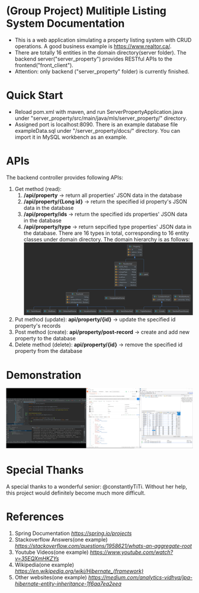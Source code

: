 # (Group Project) Mulitiple Listing System Documentation
* This is a web application simulating a property listing system with CRUD operations. A good business example is https://www.realtor.ca/. 
* There are totally 16 entities in the domain directory(server folder). The backend server("server_property") provides RESTful APIs to the frontend("front_client"). 
* Attention: only backend ("server_property" folder) is currently finished.

# Quick Start
* Reload pom.xml with maven, and run ServerPropertyApplication.java under "server_property/src/main/java/mls/server_property/" directory. 
* Assigned port is localhost:8090. There is an example database file exampleData.sql under "/server_property/docs/" directory. You can import it in MySQL workbench as an example.

# APIs
The backend controller provides following APIs:
1. Get method (read): 
    1. **/api/property**  -> return all properties' JSON data in the database
    2. **/api/property/{Long id}** -> return the specified id property's JSON data in the database
    3. **/api/property/ids** -> return the specified ids properties' JSON data in the database
    4. **/api/property/type** -> return sepcified type properties' JSON data in the database. There are 16 types in total, corresponding to 16 entity classes under domain directory. The domain hierarchy is as follows: ![hierarchy](/server_property/docs/domain.jpg)
2. Put method (update): **api/property/{id}** -> update the specified id property's records
3. Post method (create): **api/property/post-record** -> create and add new property to the database
4. Delete method (delete): **api/property/{id}** -> remove the specified id property from the database   

# Demonstration
![showcase](/server_property/docs/demonstration_get3.jpg)

# Special Thanks
A special thanks to a wonderful senior: @constantlyTiTi. Without her help, this project would definitely become much more difficult.

# References
1. Spring Documentation
*https://spring.io/projects*
2. Stackoverflow Answers(one example)
*https://stackoverflow.com/questions/1958621/whats-an-aggregate-root*
3. Youtube Videos(one example)
*https://www.youtube.com/watch?v=35EQXmHKZYs*
4. Wikipedia(one example)
*https://en.wikipedia.org/wiki/Hibernate_(framework)*
5. Other websites(one example)
*https://medium.com/analytics-vidhya/jpa-hibernate-entity-inheritance-1f6aa7ea2eea*

